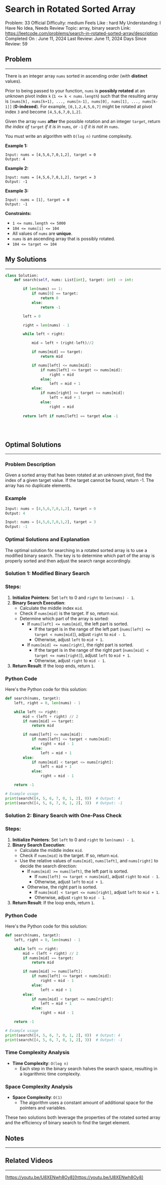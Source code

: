 # Search in Rotated Sorted Array

Problem: 33
Official Difficulty: medium
Feels Like : hard
My Understanding: I Have No Idea, Needs Review
Topic: array, binary search
Link: https://leetcode.com/problems/search-in-rotated-sorted-array/description
Completed On : June 11, 2024
Last Review: June 11, 2024
Days Since Review: 59

## Problem

---

There is an integer array `nums` sorted in ascending order (with **distinct** values).

Prior to being passed to your function, `nums` is **possibly rotated** at an unknown pivot index `k` (`1 <= k < nums.length`) such that the resulting array is `[nums[k], nums[k+1], ..., nums[n-1], nums[0], nums[1], ..., nums[k-1]]` (**0-indexed**). For example, `[0,1,2,4,5,6,7]` might be rotated at pivot index `3` and become `[4,5,6,7,0,1,2]`.

Given the array `nums` **after** the possible rotation and an integer `target`, return *the index of* `target` *if it is in* `nums`*, or* `-1` *if it is not in* `nums`.

You must write an algorithm with `O(log n)` runtime complexity.

**Example 1:**

```
Input: nums = [4,5,6,7,0,1,2], target = 0
Output: 4
```

**Example 2:**

```
Input: nums = [4,5,6,7,0,1,2], target = 3
Output: -1
```

**Example 3:**

```
Input: nums = [1], target = 0
Output: -1
```

**Constraints:**

- `1 <= nums.length <= 5000`
- `104 <= nums[i] <= 104`
- All values of `nums` are **unique**.
- `nums` is an ascending array that is possibly rotated.
- `104 <= target <= 104`

## My Solutions

---

```python
class Solution:
    def search(self, nums: List[int], target: int) -> int:

        if len(nums) == 1:
            if nums[0] == target:
                return 0
            else:
                return -1

        left = 0

        right = len(nums) - 1

        while left < right:

            mid = left + (right-left)//2

            if nums[mid] == target:
                return mid

            if nums[left] <= nums[mid]:
                if nums[left] <= target <= nums[mid]:
                    right = mid
                else:
                    left = mid + 1
            else:
                if nums[right] >= target >= nums[mid]:
                    left = mid + 1
                else:
                    right = mid
                
        return left if nums[left] == target else -1

        

```

```python

```

## Optimal Solutions

---

### Problem Description

Given a sorted array that has been rotated at an unknown pivot, find the index of a given target value. If the target cannot be found, return -1. The array has no duplicate elements.

### Example

```python
Input: nums = [4,5,6,7,0,1,2], target = 0
Output: 4

Input: nums = [4,5,6,7,0,1,2], target = 3
Output: -1

```

### Optimal Solutions and Explanation

The optimal solution for searching in a rotated sorted array is to use a modified binary search. The key is to determine which part of the array is properly sorted and then adjust the search range accordingly.

### Solution 1: Modified Binary Search

### Steps:

1. **Initialize Pointers**: Set `left` to 0 and `right` to `len(nums) - 1`.
2. **Binary Search Execution**:
    - Calculate the middle index `mid`.
    - Check if `nums[mid]` is the target. If so, return `mid`.
    - Determine which part of the array is sorted:
        - If `nums[left] <= nums[mid]`, the left part is sorted.
            - If the target is in the range of the left part (`nums[left] <= target < nums[mid]`), adjust `right` to `mid - 1`.
            - Otherwise, adjust `left` to `mid + 1`.
        - If `nums[mid] <= nums[right]`, the right part is sorted.
            - If the target is in the range of the right part (`nums[mid] < target <= nums[right]`), adjust `left` to `mid + 1`.
            - Otherwise, adjust `right` to `mid - 1`.
3. **Return Result**: If the loop ends, return `1`.

### Python Code

Here's the Python code for this solution:

```python
def search(nums, target):
    left, right = 0, len(nums) - 1

    while left <= right:
        mid = (left + right) // 2
        if nums[mid] == target:
            return mid

        if nums[left] <= nums[mid]:
            if nums[left] <= target < nums[mid]:
                right = mid - 1
            else:
                left = mid + 1
        else:
            if nums[mid] < target <= nums[right]:
                left = mid + 1
            else:
                right = mid - 1

    return -1

# Example usage
print(search([4, 5, 6, 7, 0, 1, 2], 0))  # Output: 4
print(search([4, 5, 6, 7, 0, 1, 2], 3))  # Output: -1

```

### Solution 2: Binary Search with One-Pass Check

### Steps:

1. **Initialize Pointers**: Set `left` to 0 and `right` to `len(nums) - 1`.
2. **Binary Search Execution**:
    - Calculate the middle index `mid`.
    - Check if `nums[mid]` is the target. If so, return `mid`.
    - Use the relative values of `nums[mid]`, `nums[left]`, and `nums[right]` to decide the search direction:
        - If `nums[mid] >= nums[left]`, the left part is sorted.
            - If `nums[left] <= target < nums[mid]`, adjust `right` to `mid - 1`.
            - Otherwise, adjust `left` to `mid + 1`.
        - Otherwise, the right part is sorted.
            - If `nums[mid] < target <= nums[right]`, adjust `left` to `mid + 1`.
            - Otherwise, adjust `right` to `mid - 1`.
3. **Return Result**: If the loop ends, return `1`.

### Python Code

Here's the Python code for this solution:

```python
def search(nums, target):
    left, right = 0, len(nums) - 1

    while left <= right:
        mid = (left + right) // 2
        if nums[mid] == target:
            return mid

        if nums[mid] >= nums[left]:
            if nums[left] <= target < nums[mid]:
                right = mid - 1
            else:
                left = mid + 1
        else:
            if nums[mid] < target <= nums[right]:
                left = mid + 1
            else:
                right = mid - 1

    return -1

# Example usage
print(search([4, 5, 6, 7, 0, 1, 2], 0))  # Output: 4
print(search([4, 5, 6, 7, 0, 1, 2], 3))  # Output: -1

```

### Time Complexity Analysis

- **Time Complexity**: `O(log n)`
    - Each step in the binary search halves the search space, resulting in a logarithmic time complexity.

### Space Complexity Analysis

- **Space Complexity**: `O(1)`
    - The algorithm uses a constant amount of additional space for the pointers and variables.

These two solutions both leverage the properties of the rotated sorted array and the efficiency of binary search to find the target element.

## Notes

---

 

## Related Videos

---

[https://youtu.be/U8XENwh8Oy8](https://youtu.be/U8XENwh8Oy8)